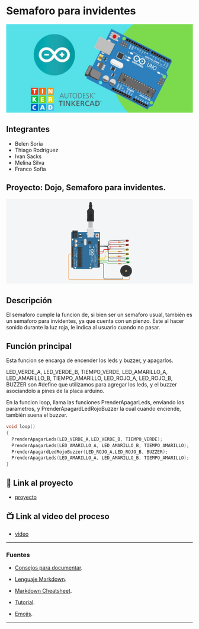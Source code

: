 # Semaforo para invidentes
![Tinkercad](./img/ArduinoTinkercad.jpg)


## Integrantes 
- Belen Soria
- Thiago Rodríguez
- Ivan Sacks
- Melina Silva
- Franco Sofia


## Proyecto: Dojo, Semaforo para invidentes.
![Tinkercad](./img/SemaforoBuzzer.png)


## Descripción
El semaforo cumple la funcion de, si bien ser un semaforo usual, también es un semaforo para invidentes, ya que cuenta con un pienzo. Este al hacer sonido durante la luz roja, le indica al usuario cuando no pasar.

## Función principal
Esta funcion se encarga de encender los leds y buzzer, y apagarlos.

LED_VERDE_A, LED_VERDE_B, TIEMPO_VERDE, LED_AMARILLO_A, LED_AMARILLO_B, TIEMPO_AMARILLO,
LED_ROJO_A, LED_ROJO_B, BUZZER son #define que utilizamos para agregar los leds, y el buzzer asociandolo a pines de la placa arduino.

En la funcion loop, llama las funciones PrenderApagarLeds, enviando los parametros, y PrenderApagardLedRojoBuzzer la cual cuando enciende, también suena el buzzer.
 
~~~ C (lenguaje en el que esta escrito)
void loop()
{
  PrenderApagarLeds(LED_VERDE_A,LED_VERDE_B, TIEMPO_VERDE);
  PrenderApagarLeds(LED_AMARILLO_A, LED_AMARILLO_B, TIEMPO_AMARILLO);
  PrenderApagardLedRojoBuzzer(LED_ROJO_A,LED_ROJO_B, BUZZER);
  PrenderApagarLeds(LED_AMARILLO_A, LED_AMARILLO_B, TIEMPO_AMARILLO);
}
~~~

## :frog: Link al proyecto
- [proyecto](https://www.tinkercad.com/things/i5YadsTv6GA-1d-dojo-d-soria/editel?sharecode=NJgFzQIbBMTWZXhFoCaBf0GYQ75TVjQc9fx_lACDTSc)
## :tv: Link al video del proceso
- [video](https://www.youtube.com/watch?v=VyGjE8kx-O0)

---
### Fuentes
- [Consejos para documentar](https://www.sohamkamani.com/how-to-write-good-documentation/#architecture-documentation).

- [Lenguaje Markdown](https://markdown.es/sintaxis-markdown/#linkauto).

- [Markdown Cheatsheet](https://github.com/adam-p/markdown-here/wiki/Markdown-Cheatsheet).

- [Tutorial](https://www.youtube.com/watch?v=oxaH9CFpeEE).

- [Emojis](https://gist.github.com/rxaviers/7360908).

---




